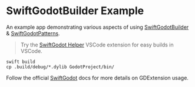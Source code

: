 # SwiftGodotBuilder Example

An example app demonstrating various aspects of using [SwiftGodotBuilder](http://github.com/johnsusek/SwiftGodotBuilder) & [SwiftGodotPatterns](https://github.com/johnsusek/SwiftGodotPatterns).

> Try the [SwiftGodot Helper](https://marketplace.visualstudio.com/items?itemName=JohnSusek.swiftgodot) VSCode extension for easy builds in VSCode.

```
swift build
cp .build/debug/*.dylib GodotProject/bin/
```

Follow the official [SwiftGodot](https://github.com/migueldeicaza/SwiftGodot) docs for more details on GDExtension usage.
